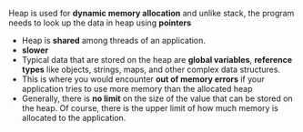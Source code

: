 Heap is used for **dynamic memory allocation** and unlike stack, the program needs to look up the data in heap using **pointers**

-   Heap is **shared** among threads of an application.
- **slower**
- Typical data that are stored on the heap are **global variables**, **reference types** like objects, strings, maps, and other complex data structures.
- This is where you would encounter **out of memory errors** if your application tries to use more memory than the allocated heap
- Generally, there is **no limit** on the size of the value that can be stored on the heap. Of course, there is the upper limit of how much memory is allocated to the application.